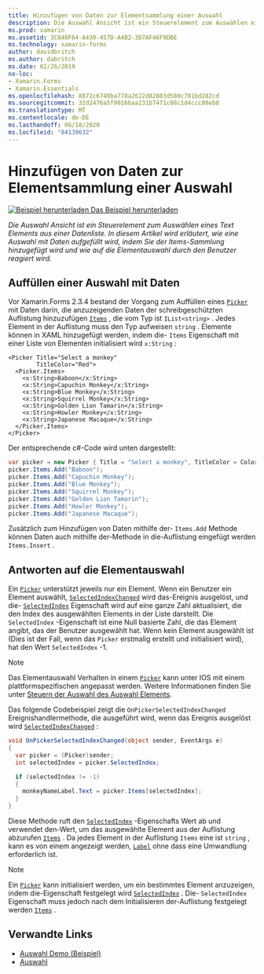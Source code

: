 ```yaml
---
title: Hinzufügen von Daten zur Elementsammlung einer Auswahl
description: Die Auswahl Ansicht ist ein Steuerelement zum Auswählen eines Text Elements aus einer Datenliste. In diesem Artikel wird erläutert, wie eine Auswahl mit Daten aufgefüllt wird, indem Sie der Items-Sammlung hinzugefügt wird und wie auf die Elementauswahl durch den Benutzer reagiert wird.
ms.prod: xamarin
ms.assetid: 3C840F64-A430-457D-A4B2-3D7AF46F9DBE
ms.technology: xamarin-forms
author: davidbritch
ms.author: dabritch
ms.date: 02/26/2019
no-loc:
- Xamarin.Forms
- Xamarin.Essentials
ms.openlocfilehash: 8872c6748ba778a2622d82803d580c781bd282cd
ms.sourcegitcommit: 32d2476a5f9016baa231b7471c88c1d4ccc08eb8
ms.translationtype: MT
ms.contentlocale: de-DE
ms.lasthandoff: 06/18/2020
ms.locfileid: "84139632"
---
```

# <a name="adding-data-to-a-pickers-items-collection"></a>Hinzufügen von Daten zur Elementsammlung einer Auswahl

[![Beispiel herunterladen](~/media/shared/download.png) Das Beispiel herunterladen](https://docs.microsoft.com/samples/xamarin/xamarin-forms-samples/userinterface-pickerdemo)

_Die Auswahl Ansicht ist ein Steuerelement zum Auswählen eines Text Elements aus einer Datenliste. In diesem Artikel wird erläutert, wie eine Auswahl mit Daten aufgefüllt wird, indem Sie der Items-Sammlung hinzugefügt wird und wie auf die Elementauswahl durch den Benutzer reagiert wird._

## <a name="populating-a-picker-with-data"></a>Auffüllen einer Auswahl mit Daten

Vor Xamarin.Forms 2.3.4 bestand der Vorgang zum Auffüllen eines [`Picker`](xref:Xamarin.Forms.Picker) mit Daten darin, die anzuzeigenden Daten der schreibgeschützten Auflistung hinzuzufügen [`Items`](xref:Xamarin.Forms.Picker.Items) , die vom Typ ist `IList<string>` . Jedes Element in der Auflistung muss den Typ aufweisen `string` . Elemente können in XAML hinzugefügt werden, indem die- `Items` Eigenschaft mit einer Liste von Elementen initialisiert wird `x:String` :

```xaml
<Picker Title="Select a monkey"
        TitleColor="Red">
  <Picker.Items>
    <x:String>Baboon</x:String>
    <x:String>Capuchin Monkey</x:String>
    <x:String>Blue Monkey</x:String>
    <x:String>Squirrel Monkey</x:String>
    <x:String>Golden Lion Tamarin</x:String>
    <x:String>Howler Monkey</x:String>
    <x:String>Japanese Macaque</x:String>
  </Picker.Items>
</Picker>
```

Der entsprechende c#-Code wird unten dargestellt:

```csharp
var picker = new Picker { Title = "Select a monkey", TitleColor = Color.Red };
picker.Items.Add("Baboon");
picker.Items.Add("Capuchin Monkey");
picker.Items.Add("Blue Monkey");
picker.Items.Add("Squirrel Monkey");
picker.Items.Add("Golden Lion Tamarin");
picker.Items.Add("Howler Monkey");
picker.Items.Add("Japanese Macaque");
```

Zusätzlich zum Hinzufügen von Daten mithilfe der- `Items.Add` Methode können Daten auch mithilfe der-Methode in die-Auflistung eingefügt werden `Items.Insert` .

## <a name="responding-to-item-selection"></a>Antworten auf die Elementauswahl

Ein [`Picker`](xref:Xamarin.Forms.Picker) unterstützt jeweils nur ein Element. Wenn ein Benutzer ein Element auswählt, [`SelectedIndexChanged`](xref:Xamarin.Forms.Picker.SelectedIndexChanged) wird das-Ereignis ausgelöst, und die- [`SelectedIndex`](xref:Xamarin.Forms.Picker.SelectedIndex) Eigenschaft wird auf eine ganze Zahl aktualisiert, die den Index des ausgewählten Elements in der Liste darstellt. Die `SelectedIndex` -Eigenschaft ist eine Null basierte Zahl, die das Element angibt, das der Benutzer ausgewählt hat. Wenn kein Element ausgewählt ist (Dies ist der Fall, wenn das `Picker` erstmalig erstellt und initialisiert wird), hat den Wert `SelectedIndex` -1.

> [!NOTE]
> Das Elementauswahl Verhalten in einem [`Picker`](xref:Xamarin.Forms.Picker) kann unter IOS mit einem plattformspezifischen angepasst werden. Weitere Informationen finden Sie unter [Steuern der Auswahl des Auswahl Elements](~/xamarin-forms/platform/ios/picker-selection.md).

Das folgende Codebeispiel zeigt die `OnPickerSelectedIndexChanged` Ereignishandlermethode, die ausgeführt wird, wenn das Ereignis ausgelöst wird [`SelectedIndexChanged`](xref:Xamarin.Forms.Picker.SelectedIndexChanged) :

```csharp
void OnPickerSelectedIndexChanged(object sender, EventArgs e)
{
  var picker = (Picker)sender;
  int selectedIndex = picker.SelectedIndex;

  if (selectedIndex != -1)
  {
    monkeyNameLabel.Text = picker.Items[selectedIndex];
  }
}
```

Diese Methode ruft den [`SelectedIndex`](xref:Xamarin.Forms.Picker.SelectedIndex) -Eigenschafts Wert ab und verwendet den-Wert, um das ausgewählte Element aus der Auflistung abzurufen [`Items`](xref:Xamarin.Forms.Picker.Items) . Da jedes Element in der Auflistung `Items` eine ist `string` , kann es von einem angezeigt werden, [`Label`](xref:Xamarin.Forms.Label) ohne dass eine Umwandlung erforderlich ist.

> [!NOTE]
> Ein [`Picker`](xref:Xamarin.Forms.Picker) kann initialisiert werden, um ein bestimmtes Element anzuzeigen, indem die-Eigenschaft festgelegt wird [`SelectedIndex`](xref:Xamarin.Forms.Picker.SelectedIndex) . Die- `SelectedIndex` Eigenschaft muss jedoch nach dem Initialisieren der-Auflistung festgelegt werden [`Items`](xref:Xamarin.Forms.Picker.Items) .

## <a name="related-links"></a>Verwandte Links

- [Auswahl Demo (Beispiel)](https://docs.microsoft.com/samples/xamarin/xamarin-forms-samples/userinterface-pickerdemo)
- [Auswahl](xref:Xamarin.Forms.Picker)
